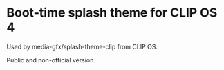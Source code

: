 # Boot-time splash theme for CLIP OS 4

Used by media-gfx/splash-theme-clip from CLIP OS.

Public and non-official version.

